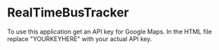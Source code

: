 # RealTimeBusTracker

To use this application get an API key for Google Maps. 
In the HTML file replace "YOURKEYHERE" with your actual API key. 